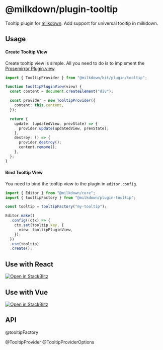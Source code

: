 # @milkdown/plugin-tooltip

Tooltip plugin for [milkdown](https://milkdown.dev/).
Add support for universal tooltip in milkdown.

## Usage

#### Create Tooltip View

Create tooltip view is simple.
All you need to do is to implement the [Prosemirror Plugin.view](https://prosemirror.net/docs/ref/#state.PluginSpec.view).

```typescript
import { TooltipProvider } from "@milkdown/kit/plugin/tooltip";

function tooltipPluginView(view) {
  const content = document.createElement("div");

  const provider = new TooltipProvider({
    content: this.content,
  });

  return {
    update: (updatedView, prevState) => {
      provider.update(updatedView, prevState);
    },
    destroy: () => {
      provider.destroy();
      content.remove();
    },
  };
}
```

#### Bind Tooltip View

You need to bind the tooltip view to the plugin in `editor.config`.

```typescript
import { Editor } from "@milkdown/core";
import { tooltipFactory } from "@milkdown/plugin-tooltip";

const tooltip = tooltipFactory("my-tooltip");

Editor.make()
  .config((ctx) => {
    ctx.set(tooltip.key, {
      view: tooltipPluginView,
    });
  })
  .use(tooltip)
  .create();
```

## Use with React

[![Open in StackBlitz](https://developer.stackblitz.com/img/open_in_stackblitz.svg)](https://stackblitz.com/github/Milkdown/examples/tree/main/react-tooltip)

## Use with Vue

[![Open in StackBlitz](https://developer.stackblitz.com/img/open_in_stackblitz.svg)](https://stackblitz.com/github/Milkdown/examples/tree/main/vue-tooltip)

## API

@tooltipFactory

@TooltipProvider
@TooltipProviderOptions
